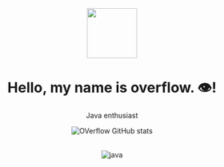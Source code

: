 
<div align="center">
<img src="https://i.imgur.com/gqRTJtl.png" width="100" height="100"><h1>Hello, my name is overflow. 👁️‍!</h1>

Java enthusiast

![OVerflow GitHub stats](https://github-readme-stats.vercel.app/api?username=overflowxx&show_icons=true&theme=dark)

<div style="display: inline_block"><br/>
  <img align="center" alt="java" src="https://img.shields.io/badge/Java-ED8B00?style=for-the-badge&logo=java&logoColor=white" />
</div>  
